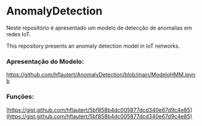 # AnomalyDetection

Neste repositório é apresentado um modelo de detecção de anomalias em redes IoT. 

This repository presents an anomaly detection model in IoT networks.

### Apresentação do Modelo:
https://github.com/hflautert/AnomalyDetection/blob/main/ModeloHMM.ipynb

### Funções:
[https://gist.github.com/hflautert/5bf858b4dc005877dcd340e67d9c4e85](https://gist.github.com/hflautert/5bf858b4dc005877dcd340e67d9c4e85)

